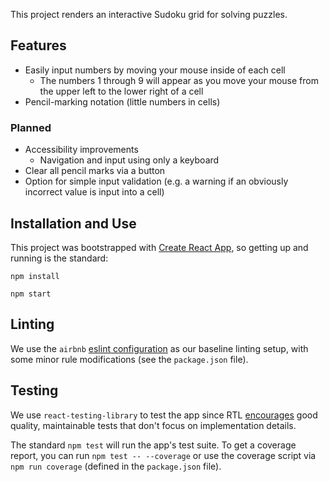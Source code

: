 This project renders an interactive Sudoku grid for solving puzzles.

## Features

-   Easily input numbers by moving your mouse inside of each cell
    -   The numbers 1 through 9 will appear as you move your mouse from the upper left to the lower right of a cell
-   Pencil-marking notation (little numbers in cells)

### Planned

-   Accessibility improvements
    -   Navigation and input using only a keyboard
-   Clear all pencil marks via a button
-   Option for simple input validation (e.g. a warning if an obviously incorrect value is input into a cell)

## Installation and Use

This project was bootstrapped with [Create React App](https://github.com/facebook/create-react-app), so getting up and running is the standard:

`npm install`

`npm start`

## Linting

We use the `airbnb` [eslint configuration](https://github.com/airbnb/javascript/tree/master/packages/eslint-config-airbnb) as our baseline linting setup, with some minor rule modifications (see the `package.json` file).

## Testing

We use `react-testing-library` to test the app since RTL [encourages](https://github.com/testing-library/react-testing-library#the-problem) good quality, maintainable tests that don't focus on implementation details.

The standard `npm test` will run the app's test suite. To get a coverage report, you can run `npm test -- --coverage` or use the coverage script via `npm run coverage` (defined in the `package.json` file).
